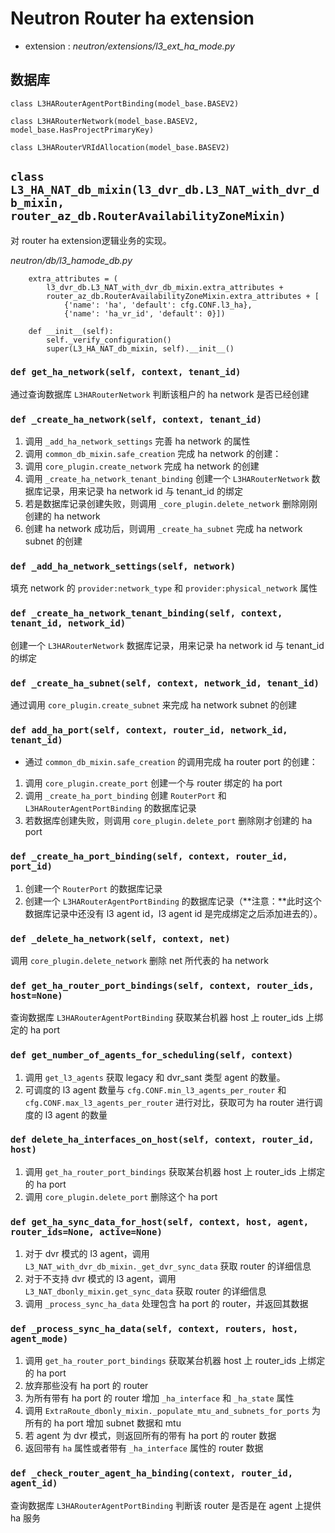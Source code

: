 # Neutron Router ha extension

* extension : *neutron/extensions/l3_ext_ha_mode.py*

## 数据库

```
class L3HARouterAgentPortBinding(model_base.BASEV2)

class L3HARouterNetwork(model_base.BASEV2, model_base.HasProjectPrimaryKey)

class L3HARouterVRIdAllocation(model_base.BASEV2)
```

## `class L3_HA_NAT_db_mixin(l3_dvr_db.L3_NAT_with_dvr_db_mixin, router_az_db.RouterAvailabilityZoneMixin)`

对 router ha extension逻辑业务的实现。

*neutron/db/l3_hamode_db.py*

```
    extra_attributes = (
        l3_dvr_db.L3_NAT_with_dvr_db_mixin.extra_attributes +
        router_az_db.RouterAvailabilityZoneMixin.extra_attributes + [
            {'name': 'ha', 'default': cfg.CONF.l3_ha},
            {'name': 'ha_vr_id', 'default': 0}])
```

```
    def __init__(self):
        self._verify_configuration()
        super(L3_HA_NAT_db_mixin, self).__init__()
```

### `def get_ha_network(self, context, tenant_id)`

通过查询数据库 `L3HARouterNetwork` 判断该租户的 ha network 是否已经创建

### `def _create_ha_network(self, context, tenant_id)`

1. 调用 `_add_ha_network_settings` 完善 ha network 的属性
2. 调用 `common_db_mixin.safe_creation` 完成 ha network 的创建：
 1. 调用 `core_plugin.create_network` 完成 ha network 的创建
 2. 调用 `_create_ha_network_tenant_binding` 创建一个 `L3HARouterNetwork` 数据库记录，用来记录 ha network id 与 tenant_id 的绑定
 3. 若是数据库记录创建失败，则调用 `_core_plugin.delete_network` 删除刚刚创建的 ha network
3. 创建 ha network 成功后，则调用 `_create_ha_subnet` 完成 ha network subnet 的创建

### `def _add_ha_network_settings(self, network)`

填充 network 的 `provider:network_type` 和 `provider:physical_network` 属性

### `def _create_ha_network_tenant_binding(self, context, tenant_id, network_id)`

创建一个 `L3HARouterNetwork` 数据库记录，用来记录 ha network id 与 tenant_id 的绑定

### `def _create_ha_subnet(self, context, network_id, tenant_id)`

通过调用 `core_plugin.create_subnet` 来完成 ha network subnet 的创建

### `def add_ha_port(self, context, router_id, network_id, tenant_id)`

* 通过 `common_db_mixin.safe_creation` 的调用完成 ha router port 的创建：
 1. 调用 `core_plugin.create_port` 创建一个与 router 绑定的 ha port
 2. 调用 `_create_ha_port_binding` 创建 `RouterPort` 和 `L3HARouterAgentPortBinding` 的数据库记录
 3. 若数据库创建失败，则调用 `core_plugin.delete_port` 删除刚才创建的 ha port

### `def _create_ha_port_binding(self, context, router_id, port_id)`

1. 创建一个 `RouterPort` 的数据库记录
2. 创建一个 `L3HARouterAgentPortBinding` 的数据库记录（**注意：**此时这个数据库记录中还没有 l3 agent id，l3 agent id 是完成绑定之后添加进去的）。

### `def _delete_ha_network(self, context, net)`

调用 `core_plugin.delete_network` 删除 net 所代表的 ha network

### `def get_ha_router_port_bindings(self, context, router_ids, host=None)`

查询数据库 `L3HARouterAgentPortBinding` 获取某台机器 host 上 router_ids 上绑定的 ha port 

### `def get_number_of_agents_for_scheduling(self, context)`

1. 调用 `get_l3_agents` 获取 legacy 和 dvr_sant 类型 agent 的数量。
2. 可调度的 l3 agent 数量与 `cfg.CONF.min_l3_agents_per_router` 和 `cfg.CONF.max_l3_agents_per_router` 进行对比，获取可为 ha router 进行调度的 l3 agent 的数量

### `def delete_ha_interfaces_on_host(self, context, router_id, host)`

1. 调用 `get_ha_router_port_bindings` 获取某台机器 host 上 router_ids 上绑定的 ha port 
2. 调用 `core_plugin.delete_port` 删除这个 ha port

### `def get_ha_sync_data_for_host(self, context, host, agent, router_ids=None, active=None)`

1. 对于 dvr 模式的 l3 agent，调用 `L3_NAT_with_dvr_db_mixin._get_dvr_sync_data` 获取 router 的详细信息
2. 对于不支持 dvr 模式的 l3 agent，调用 `L3_NAT_dbonly_mixin.get_sync_data` 获取 router 的详细信息
3. 调用 `_process_sync_ha_data` 处理包含 ha port 的 router，并返回其数据

### `def _process_sync_ha_data(self, context, routers, host, agent_mode)`

1. 调用 `get_ha_router_port_bindings` 获取某台机器 host 上 router_ids 上绑定的 ha port 
2. 放弃那些没有 ha port 的 router
3. 为所有带有 ha port 的 router 增加 `_ha_interface` 和 `_ha_state` 属性
4. 调用 `ExtraRoute_dbonly_mixin._populate_mtu_and_subnets_for_ports` 为所有的 ha port 增加 subnet 数据和 mtu
5. 若 agent 为 dvr 模式，则返回所有的带有 ha port 的 router 数据
6. 返回带有 `ha` 属性或者带有 `_ha_interface` 属性的 router 数据

### `def _check_router_agent_ha_binding(context, router_id, agent_id)`

查询数据库 `L3HARouterAgentPortBinding` 判断该 router 是否是在 agent 上提供 ha 服务
















